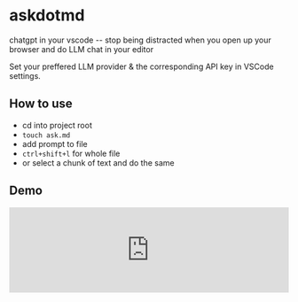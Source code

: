 # askdotmd
 chatgpt in your vscode -- stop being distracted when you open up your browser and do LLM chat in your editor

Set your preffered LLM provider & the corresponding API key in VSCode settings.

## How to use
- cd into project root
- `touch ask.md`
- add prompt to file
- `ctrl+shift+l` for whole file
- or select a chunk of text and do the same

## Demo
<div style="position:relative; width:100%; height:0px; padding-bottom:30.649%"><iframe allow="fullscreen" allowfullscreen height="100%" src="https://streamable.com/e/advgvj?" width="100%" style="border:none; width:100%; height:100%; position:absolute; left:0px; top:0px; overflow:hidden;"></iframe></div>
